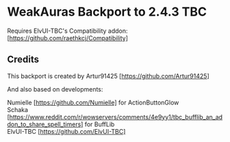 # WeakAuras Backport to 2.4.3 TBC

Requires ElvUI-TBC's Compatibility addon:  
[https://github.com/raethkcj/Compatibility]

## Credits

This backport is created by Artur91425 [https://github.com/Artur91425]

And also based on developments:

Numielle [https://github.com/Numielle] for ActionButtonGlow  
Schaka [https://www.reddit.com/r/wowservers/comments/4e9yy1/tbc_bufflib_an_addon_to_share_spell_timers] for BuffLib  
ElvUI-TBC [https://github.com/ElvUI-TBC]
